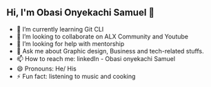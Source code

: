 ## Hi, I'm Obasi Onyekachi Samuel 👋

- 🌱 I’m currently learning Git CLI
- 👯 I’m looking to collaborate on ALX Community and Youtube
- 🤔 I’m looking for help with mentorship
- 💬 Ask me about Graphic design, Business and tech-related stuffs.
- 📫 How to reach me: linkedIn - Obasi onyekachi Samuel
- 😄 Pronouns: He/ His
- ⚡ Fun fact: listening to music and cooking

